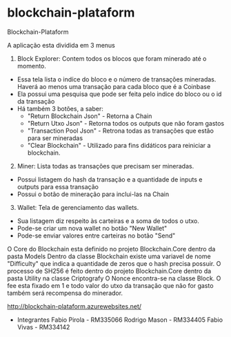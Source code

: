 # blockchain-plataform
Blockchain-Plataform

A aplicação esta dividida em 3 menus
1) Block Explorer: Contem todos os blocos que foram minerado até o momento.
 - Essa tela lista o indíce do bloco e o número de transações mineradas. Haverá ao menos uma transação para cada bloco que é a Coinbase
 - Ela possui uma pesquisa que pode ser feita pelo indice do bloco ou o id da transação
 - Há também 3 botões, a saber: 
   - "Return Blockchain Json" - Retorna a Chain
   - "Return Utxo Json"       - Retorna todos os outputs que não foram gastos
   - "Transaction Pool Json"  - Retrona todas as transações que estão para ser mineradas
   - "Clear Blockchain"       - Utilizado para fins didáticos para reiniciar a blockchain.
2) Miner: Lista todas as transações que precisam ser mineradas.
 - Possui listagem do hash da transação e a quantidade de inputs e outputs para essa transação
 - Possui o botão de mineração para inclui-las na Chain
3) Wallet: Tela de gerenciamento das wallets.
 - Sua listagem diz respeito às carteiras e a soma de todos o utxo.
 - Pode-se criar um nova wallet no botão "New Wallet"
 - Pode-se enviar valores entre carteiras no botão "Send"
 
 O Core do Blockchain esta definido no projeto Blockchain.Core dentro da pasta Models
 Dentro da classe Blockchain existe uma variavel de nome "Difficulty" que indica a quantidade de zeros que o hash precisa possuir.
 O processo de SH256 é feito dentro do projeto Blockchain.Core dentro da pasta Utility na classe Criptografy
 O Nonce encontra-se na classe Block.
 O fee esta fixado em 1 e todo valor do utxo da transação que não for gasto também será recompensa do minerador.
 
 http://blockchain-plataform.azurewebsites.net/
 
 - Integrantes
 Fabio Pirola - RM335066
 Rodrigo Mason - RM334405
 Fabio Vivas - RM334142

